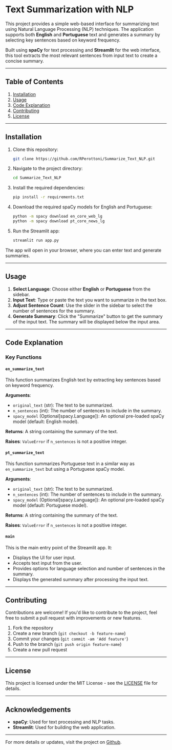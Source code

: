 # Text Summarization with NLP

This project provides a simple web-based interface for summarizing text using Natural Language Processing (NLP) techniques. The application supports both **English** and **Portuguese** text and generates a summary by selecting key sentences based on keyword frequency.

Built using **spaCy** for text processing and **Streamlit** for the web interface, this tool extracts the most relevant sentences from input text to create a concise summary.

---

## Table of Contents

1. [Installation](#installation)
2. [Usage](#usage)
3. [Code Explanation](#code-explanation)
4. [Contributing](#contributing)
5. [License](#license)

---

## Installation

1. Clone this repository:

    ```bash
    git clone https://github.com/RPerottoni/Summarize_Text_NLP.git
    ```

2. Navigate to the project directory:

    ```bash
    cd Summarize_Text_NLP
    ```

3. Install the required dependencies:

    ```bash
    pip install -r requirements.txt
    ```

4. Download the required spaCy models for English and Portuguese:

    ```bash
    python -m spacy download en_core_web_lg
    python -m spacy download pt_core_news_lg
    ```

5. Run the Streamlit app:

    ```bash
    streamlit run app.py
    ```

The app will open in your browser, where you can enter text and generate summaries.

---

## Usage

1. **Select Language**: Choose either **English** or **Portuguese** from the sidebar.
2. **Input Text**: Type or paste the text you want to summarize in the text box.
3. **Adjust Sentence Count**: Use the slider in the sidebar to select the number of sentences for the summary.
4. **Generate Summary**: Click the "Summarize" button to get the summary of the input text. The summary will be displayed below the input area.

---

## Code Explanation

### Key Functions

#### `en_summarize_text`

This function summarizes English text by extracting key sentences based on keyword frequency.

**Arguments**:
- `original_text` (str): The text to be summarized.
- `n_sentences` (int): The number of sentences to include in the summary.
- `spacy_model` (Optional[spacy.Language]): An optional pre-loaded spaCy model (default: English model).

**Returns**: A string containing the summary of the text.

**Raises**: `ValueError` if `n_sentences` is not a positive integer.

#### `pt_summarize_text`

This function summarizes Portuguese text in a similar way as `en_summarize_text` but using a Portuguese spaCy model.

**Arguments**:
- `original_text` (str): The text to be summarized.
- `n_sentences` (int): The number of sentences to include in the summary.
- `spacy_model` (Optional[spacy.Language]): An optional pre-loaded spaCy model (default: Portuguese model).

**Returns**: A string containing the summary of the text.

**Raises**: `ValueError` if `n_sentences` is not a positive integer.

#### `main`

This is the main entry point of the Streamlit app. It:
- Displays the UI for user input.
- Accepts text input from the user.
- Provides options for language selection and number of sentences in the summary.
- Displays the generated summary after processing the input text.

---

## Contributing

Contributions are welcome! If you'd like to contribute to the project, feel free to submit a pull request with improvements or new features.

1. Fork the repository
2. Create a new branch (`git checkout -b feature-name`)
3. Commit your changes (`git commit -am 'Add feature'`)
4. Push to the branch (`git push origin feature-name`)
5. Create a new pull request

---

## License

This project is licensed under the MIT License - see the [LICENSE](LICENSE) file for details.

---

## Acknowledgements

- **spaCy**: Used for text processing and NLP tasks.
- **Streamlit**: Used for building the web application.

---

For more details or updates, visit the project on [Github](https://github.com/RPerottoni/Summarize_Text_NLP).
